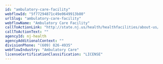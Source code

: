 ```yaml
---
id: "ambulatory-care-facility"
webflowId: "5f77294871c49e0649913b80"
urlSlug: "ambulatory-care-facility"
webflowName: "Ambulatory Care Facility"
callToActionLink: "http://state.nj.us/health/healthfacilities/about-us/facility-types/"
callToActionText: ""
agencyId: nj-health
agencyAdditionalContext: ""
divisionPhone: "(609) 826-4935"
webflowIndustry: "Ambulatory Care"
licenseCertificationClassification: "LICENSE"
---
```


